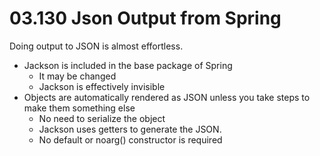 # 03.130 Json Output from Spring

Doing output to JSON is almost effortless.

- Jackson is included in the base package of Spring
  - It may be changed
  - Jackson is effectively invisible
- Objects are automatically rendered as JSON unless you take steps to make them something else
  - No need to serialize the object
  - Jackson uses getters to generate the JSON.
  - No default or noarg() constructor is required


  